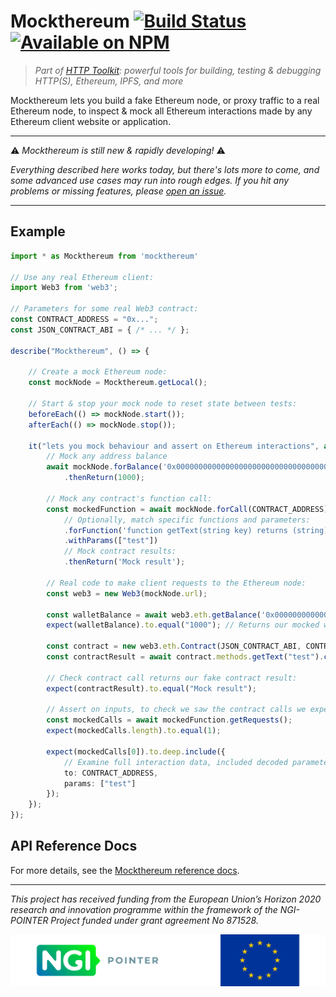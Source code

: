 # Mockthereum [![Build Status](https://github.com/httptoolkit/mockthereum/workflows/CI/badge.svg)](https://github.com/httptoolkit/mockthereum/actions) [![Available on NPM](https://img.shields.io/npm/v/mockthereum.svg)](https://npmjs.com/package/mockthereum)

> _Part of [HTTP Toolkit](https://httptoolkit.tech): powerful tools for building, testing & debugging HTTP(S), Ethereum, IPFS, and more_

Mockthereum lets you build a fake Ethereum node, or proxy traffic to a real Ethereum node, to inspect & mock all Ethereum interactions made by any Ethereum client website or application.

---

:warning: _Mockthereum is still new & rapidly developing!_ :warning:

_Everything described here works today, but there's lots more to come, and some advanced use cases may run into rough edges. If you hit any problems or missing features, please [open an issue](https://github.com/httptoolkit/mockthereum/issues/new)._

---

## Example

```typescript
import * as Mockthereum from 'mockthereum'

// Use any real Ethereum client:
import Web3 from 'web3';

// Parameters for some real Web3 contract:
const CONTRACT_ADDRESS = "0x...";
const JSON_CONTRACT_ABI = { /* ... */ };

describe("Mockthereum", () => {

    // Create a mock Ethereum node:
    const mockNode = Mockthereum.getLocal();

    // Start & stop your mock node to reset state between tests:
    beforeEach(() => mockNode.start());
    afterEach(() => mockNode.stop());

    it("lets you mock behaviour and assert on Ethereum interactions", async () => {
        // Mock any address balance
        await mockNode.forBalance('0x0000000000000000000000000000000000000001')
            .thenReturn(1000);

        // Mock any contract's function call:
        const mockedFunction = await mockNode.forCall(CONTRACT_ADDRESS) // Match any contract address
            // Optionally, match specific functions and parameters:
            .forFunction('function getText(string key) returns (string)')
            .withParams(["test"])
            // Mock contract results:
            .thenReturn('Mock result');

        // Real code to make client requests to the Ethereum node:
        const web3 = new Web3(mockNode.url);

        const walletBalance = await web3.eth.getBalance('0x0000000000000000000000000000000000000001');
        expect(walletBalance).to.equal("1000"); // Returns our mocked wallet balance

        const contract = new web3.eth.Contract(JSON_CONTRACT_ABI, CONTRACT_ADDRESS);
        const contractResult = await contract.methods.getText("test").call();

        // Check contract call returns our fake contract result:
        expect(contractResult).to.equal("Mock result");

        // Assert on inputs, to check we saw the contract calls we expected:
        const mockedCalls = await mockedFunction.getRequests();
        expect(mockedCalls.length).to.equal(1);

        expect(mockedCalls[0]).to.deep.include({
            // Examine full interaction data, included decoded parameters etc:
            to: CONTRACT_ADDRESS,
            params: ["test"]
        });
    });
});
```

## API Reference Docs

For more details, see the [Mockthereum reference docs](https://httptoolkit.github.io/mockthereum/).

---

_This‌ ‌project‌ ‌has‌ ‌received‌ ‌funding‌ ‌from‌ ‌the‌ ‌European‌ ‌Union’s‌ ‌Horizon‌ ‌2020‌‌ research‌ ‌and‌ ‌innovation‌ ‌programme‌ ‌within‌ ‌the‌ ‌framework‌ ‌of‌ ‌the‌ ‌NGI-POINTER‌‌ Project‌ ‌funded‌ ‌under‌ ‌grant‌ ‌agreement‌ ‌No‌ 871528._

![The NGI logo and EU flag](./ngi-eu-footer.png)
